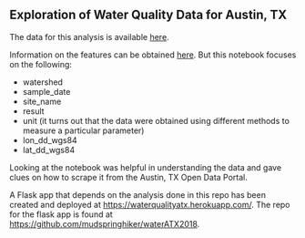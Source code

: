 ## Exploration of Water Quality Data for Austin, TX

The data for this analysis is available [here](https://data.austintexas.gov/Environmental/Water-Quality-Sampling-Data/5tye-7ray).

Information on the features can be obtained [here](https://data.austintexas.gov/api/views/5tye-7ray/files/KtRsxGFDIvadsBKG4x5j9-qg56MXvotF5jOymfi_k6Y?download=true&filename=City%20of%20Austin%20Water%20Quality%20Sampling%20Data.pdf). But this notebook focuses on the following:

- watershed
- sample_date
- site_name
- result
- unit (it turns out that the data were obtained using different methods to measure a particular parameter)
- lon_dd_wgs84
- lat_dd_wgs84

Looking at the notebook was helpful in understanding the data and gave clues on how to scrape it from the Austin, TX Open Data Portal.

A Flask app that depends on the analysis done in this repo has been created and deployed at https://waterqualityatx.herokuapp.com/. The repo for the flask app is found at https://github.com/mudspringhiker/waterATX2018.

